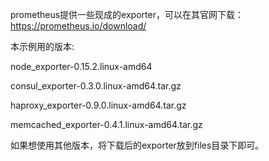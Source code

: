 prometheus提供一些现成的exporter，可以在其官网下载：https://prometheus.io/download/

本示例用的版本:

node_exporter-0.15.2.linux-amd64

consul_exporter-0.3.0.linux-amd64.tar.gz

haproxy_exporter-0.9.0.linux-amd64.tar.gz

memcached_exporter-0.4.1.linux-amd64.tar.gz

如果想使用其他版本，将下载后的exporter放到files目录下即可。
